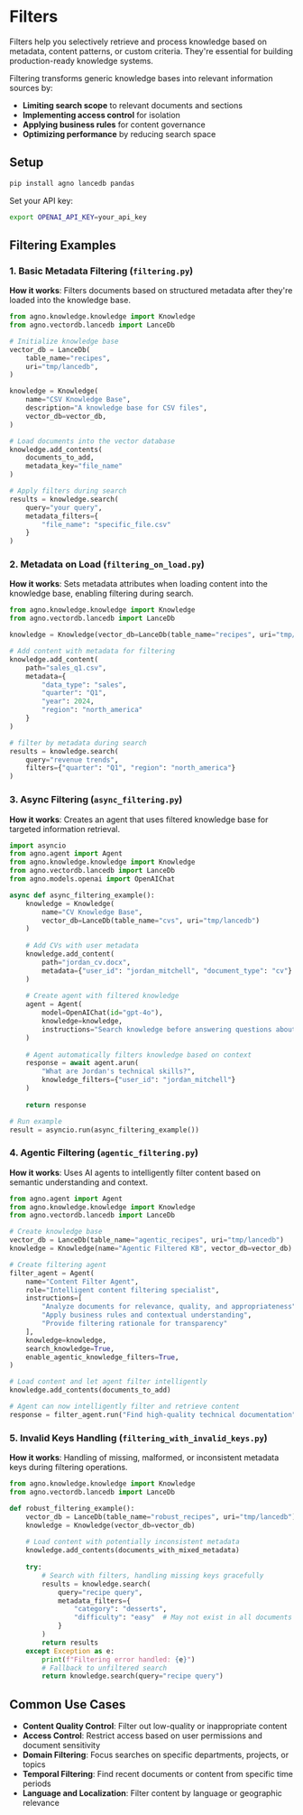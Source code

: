 # Filters

Filters help you selectively retrieve and process knowledge based on metadata, content patterns, or custom criteria. They're essential for building production-ready knowledge systems.

Filtering transforms generic knowledge bases into relevant information sources by:
- **Limiting search scope** to relevant documents and sections  
- **Implementing access control** for isolation
- **Applying business rules** for content governance
- **Optimizing performance** by reducing search space

## Setup

```bash
pip install agno lancedb pandas
```

Set your API key:
```bash
export OPENAI_API_KEY=your_api_key
```

## Filtering Examples

### 1. Basic Metadata Filtering (`filtering.py`)

**How it works**: Filters documents based on structured metadata after they're loaded into the knowledge base.

```python
from agno.knowledge.knowledge import Knowledge
from agno.vectordb.lancedb import LanceDb

# Initialize knowledge base
vector_db = LanceDb(
    table_name="recipes",
    uri="tmp/lancedb",
)

knowledge = Knowledge(
    name="CSV Knowledge Base", 
    description="A knowledge base for CSV files",
    vector_db=vector_db,
)

# Load documents into the vector database
knowledge.add_contents(
    documents_to_add,
    metadata_key="file_name"
)

# Apply filters during search
results = knowledge.search(
    query="your query",
    metadata_filters={
        "file_name": "specific_file.csv"
    }
)
```

### 2. Metadata on Load (`filtering_on_load.py`)

**How it works**: Sets metadata attributes when loading content into the knowledge base, enabling filtering during search.

```python
from agno.knowledge.knowledge import Knowledge
from agno.vectordb.lancedb import LanceDb

knowledge = Knowledge(vector_db=LanceDb(table_name="recipes", uri="tmp/lancedb"))

# Add content with metadata for filtering
knowledge.add_content(
    path="sales_q1.csv",
    metadata={
        "data_type": "sales",
        "quarter": "Q1", 
        "year": 2024,
        "region": "north_america"
    }
)

# filter by metadata during search
results = knowledge.search(
    query="revenue trends",
    filters={"quarter": "Q1", "region": "north_america"}
)
```

### 3. Async Filtering (`async_filtering.py`)

**How it works**: Creates an agent that uses filtered knowledge base for targeted information retrieval.

```python
import asyncio
from agno.agent import Agent
from agno.knowledge.knowledge import Knowledge
from agno.vectordb.lancedb import LanceDb
from agno.models.openai import OpenAIChat

async def async_filtering_example():
    knowledge = Knowledge(
        name="CV Knowledge Base",
        vector_db=LanceDb(table_name="cvs", uri="tmp/lancedb")
    )
    
    # Add CVs with user metadata
    knowledge.add_content(
        path="jordan_cv.docx",
        metadata={"user_id": "jordan_mitchell", "document_type": "cv"}
    )
    
    # Create agent with filtered knowledge
    agent = Agent(
        model=OpenAIChat(id="gpt-4o"),
        knowledge=knowledge,
        instructions="Search knowledge before answering questions about specific users."
    )
    
    # Agent automatically filters knowledge based on context
    response = await agent.arun(
        "What are Jordan's technical skills?",
        knowledge_filters={"user_id": "jordan_mitchell"}
    )
    
    return response

# Run example
result = asyncio.run(async_filtering_example())
```

### 4. Agentic Filtering (`agentic_filtering.py`)

**How it works**: Uses AI agents to intelligently filter content based on semantic understanding and context.

```python
from agno.agent import Agent
from agno.knowledge.knowledge import Knowledge
from agno.vectordb.lancedb import LanceDb

# Create knowledge base
vector_db = LanceDb(table_name="agentic_recipes", uri="tmp/lancedb")
knowledge = Knowledge(name="Agentic Filtered KB", vector_db=vector_db)

# Create filtering agent
filter_agent = Agent(
    name="Content Filter Agent",
    role="Intelligent content filtering specialist", 
    instructions=[
        "Analyze documents for relevance, quality, and appropriateness",
        "Apply business rules and contextual understanding",
        "Provide filtering rationale for transparency"
    ],
    knowledge=knowledge,
    search_knowledge=True,
    enable_agentic_knowledge_filters=True,
)

# Load content and let agent filter intelligently
knowledge.add_contents(documents_to_add)

# Agent can now intelligently filter and retrieve content
response = filter_agent.run("Find high-quality technical documentation")
```

### 5. Invalid Keys Handling (`filtering_with_invalid_keys.py`)

**How it works**: Handling of missing, malformed, or inconsistent metadata keys during filtering operations.

```python
from agno.knowledge.knowledge import Knowledge
from agno.vectordb.lancedb import LanceDb

def robust_filtering_example():
    vector_db = LanceDb(table_name="robust_recipes", uri="tmp/lancedb")
    knowledge = Knowledge(vector_db=vector_db)
    
    # Load content with potentially inconsistent metadata
    knowledge.add_contents(documents_with_mixed_metadata)
    
    try:
        # Search with filters, handling missing keys gracefully
        results = knowledge.search(
            query="recipe query",
            metadata_filters={
                "category": "desserts",
                "difficulty": "easy"  # May not exist in all documents
            }
        )
        return results
    except Exception as e:
        print(f"Filtering error handled: {e}")
        # Fallback to unfiltered search
        return knowledge.search(query="recipe query")
```

## Common Use Cases

- **Content Quality Control**: Filter out low-quality or inappropriate content
- **Access Control**: Restrict access based on user permissions and document sensitivity
- **Domain Filtering**: Focus searches on specific departments, projects, or topics  
- **Temporal Filtering**: Find recent documents or content from specific time periods
- **Language and Localization**: Filter content by language or geographic relevance